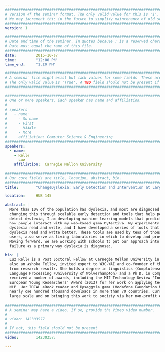 ```yaml
---
################################################################################
# Version of the seminar format. The only valid value for this is '1'. 
# We may increment this in the future to simplify maintenance of old seminars.
################################################################################
version: 1

################################################################################
# Date and time of the seminar. In quotes because : is a reserved character.
# Date must equal the name of this file.
################################################################################
date:         2015-10-07
time:         "12:00 PM"
time_end:     "1:20 PM"

################################################################################
# A seminar file might exist but lack values for some fields. These are 'TBD'. 
# The only valid value is 'True'. A TBD field should not be present if 'False'.
################################################################################

################################################################################
# One or more speakers. Each speaker has name and affiliation.
#
# speakers:
#   - name: 
#     - Surname
#     - First
#     - Middle
#     - More
#     affiliation: Computer Science & Engineering 
################################################################################
speakers:
  - name:
    - Rello
    - Luz
    affiliation:  Carnegie Mellon University

################################################################################
# Our core fields are title, location, abstract, bio.
################################################################################
title:        "ChangeDyslexia: Early Detection and Intervention at Large Scale"

location:     HUB 145

abstract: |
  More than 10% of the population has dyslexia, and most are diagnosed only after they fail in school. My work is 
  changing this through scalable early detection and tools that help people with dyslexia read and write better. To 
  detect dyslexia, I am developing machine learning models that predict reading and writing difficulties by watching 
  how people interact with my web-based game Dytective. My experiments have revealed differences in how people with 
  dyslexia read and write, and I have developed a series of tools that integrate these results to help people with 
  dyslexia read and write better. These tools are used by tens of thousands of people, which apart from supporting 
  users, also serve as living laboratories in which to develop and prove techniques for detection and intervention. 
  Moving forward, we are working with schools to put our approach into practice at scale to finally eliminate school 
  failure as a primary way dyslexia is diagnosed.

bio: |
  Luz Rello is a Post Doctoral Fellow at Carnegie Mellon University in the Human-Computer Interaction Institute. She is 
  also an Ashoka Fellow, invited expert to W3C-WAI and co-founder of the Cookie Cloud team that creates applications 
  from research results. She holds a degree in Linguistics (Complutense University of Madrid), a MSc in Natural 
  Language Processing (University of Wolverhampton) and a Ph.D. in Computer Science (Pompeu Fabra University). She has 
  received a number of awards, including the MIT Technology Review 'Innovators under 35 Award Spain' (2014) and the 
  European Young Researchers' Award (2013) for her work on applying technology for dyslexia using Linguistics, HCI and 
  NLP. Her IDEAL eBook reader and Dyseggxia game (Vodafone Foundation Mobile for Good Europe Awards 2013) have received 
  nearly one hundred thousand downloads in more than 70 countries. Currently, she is working to detect dyslexia at 
  large scale and on bringing this work to society via her non-profit organization Change Dyslexia.
  
################################################################################
# A seminar may have a video. If so, provide the Vimeo video number.
#
# video: 142303577
#
# If not, this field should not be present 
################################################################################
video:        142303577

---
```

